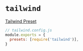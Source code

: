 # `tailwind`

[Tailwind Preset](https://tailwindcss.com/)

```js
// tailwind.config.js
module.exports = {
  presets: [require('tailwind')],
}
```
